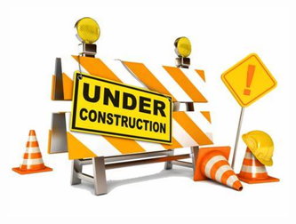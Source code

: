 <div align="center">
  <img src="https://github.com/williamalonso/site-digimon/blob/master/public/wait.jpg" alt"under construction" title="Project under construction" width="600" />
</div>
